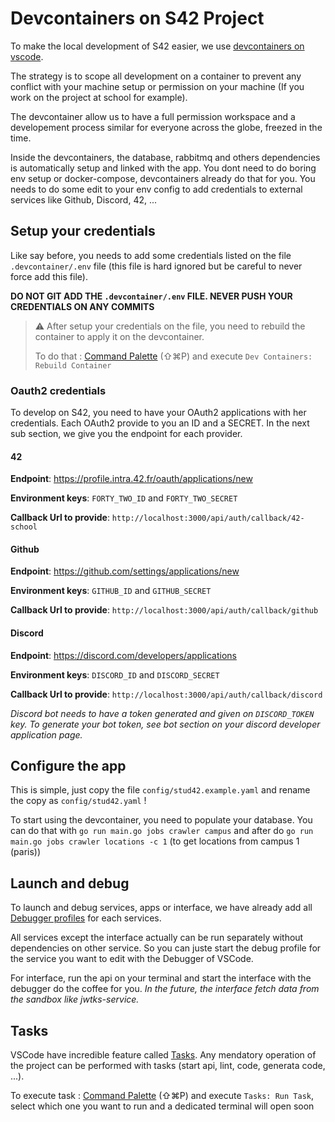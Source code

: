 # Devcontainers on S42 Project

To make the local development of S42 easier, we use [devcontainers on vscode](https://code.visualstudio.com/docs/remote/containers).

The strategy is to scope all development on a container to prevent any conflict with your machine setup or permission on your machine (If you work on the project at school for example).

The devcontainer allow us to have a full permission workspace and a developement process similar for everyone across the globe, freezed in the time.

Inside the devcontainers, the database, rabbitmq and others dependencies is automatically setup and linked with the app. You dont need to do boring env setup or docker-compose, devcontainers already do that for you. You needs to do some edit to your env config to add credentials to external services like Github, Discord, 42, ...

## Setup your credentials

Like say before, you needs to add some credentials listed on the file `.devcontainer/.env` file (this file is hard ignored but be careful to never force add this file).

**DO NOT GIT ADD THE `.devcontainer/.env` FILE. NEVER PUSH YOUR CREDENTIALS ON ANY COMMITS**

> :warning: After setup your credentials on the file, you need to rebuild the container to apply it on the devcontainer.
>
> To do that : [Command Palette](https://code.visualstudio.com/docs/getstarted/userinterface#_command-palette) (⇧⌘P) and execute `Dev Containers: Rebuild Container`

### Oauth2 credentials

To develop on S42, you need to have your OAuth2 applications with her credentials. Each OAuth2 provide to you an ID and a SECRET. In the next sub section, we give you the endpoint for each provider.

#### 42

**Endpoint**: https://profile.intra.42.fr/oauth/applications/new

**Environment keys**: `FORTY_TWO_ID` and `FORTY_TWO_SECRET`

**Callback Url to provide**: `http://localhost:3000/api/auth/callback/42-school`

#### Github

**Endpoint**: https://github.com/settings/applications/new

**Environment keys**: `GITHUB_ID` and `GITHUB_SECRET`

**Callback Url to provide**: `http://localhost:3000/api/auth/callback/github`

#### Discord

**Endpoint**: https://discord.com/developers/applications

**Environment keys**: `DISCORD_ID` and `DISCORD_SECRET`

**Callback Url to provide**: `http://localhost:3000/api/auth/callback/discord`

_Discord bot needs to have a token generated and given on `DISCORD_TOKEN` key. To generate your bot token, see bot section on your discord developer application page._

## Configure the app

This is simple, just copy the file `config/stud42.example.yaml` and rename the copy as `config/stud42.yaml` !

To start using the devcontainer, you need to populate your database. You can do that with `go run main.go jobs crawler campus` and after do `go run main.go jobs crawler locations -c 1` (to get locations from campus 1 (paris))

## Launch and debug

To launch and debug services, apps or interface, we have already add all [Debugger profiles](https://code.visualstudio.com/docs/editor/debugging) for each services.

All services except the interface actually can be run separately without dependencies on other service. So you can juste start the debug profile for the service you want to edit with the Debugger of VSCode.

For interface, run the api on your terminal and start the interface with the debugger do the coffee for you. _In the future, the interface fetch data from the sandbox like jwtks-service._

## Tasks

VSCode have incredible feature called [Tasks](https://code.visualstudio.com/docs/editor/tasks). Any mendatory operation of the project can be performed with tasks (start api, lint, code, generata code, ...).

To execute task : [Command Palette](https://code.visualstudio.com/docs/getstarted/userinterface#_command-palette) (⇧⌘P) and execute `Tasks: Run Task`, select which one you want to run and a dedicated terminal will open soon
